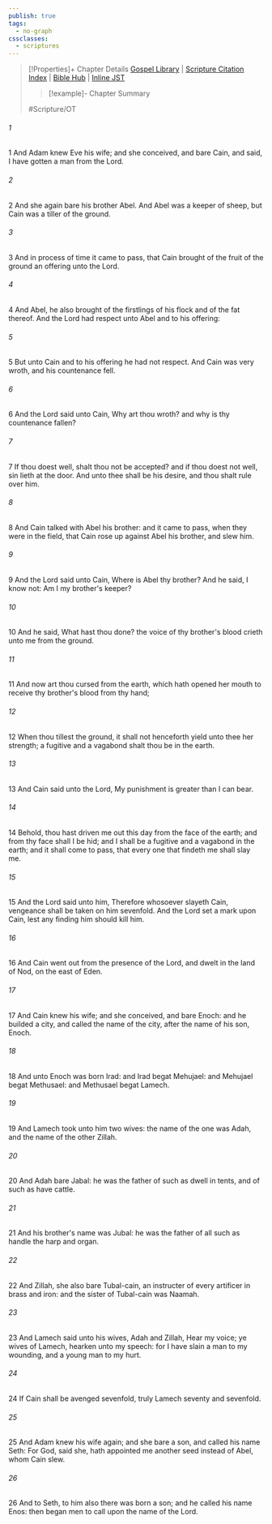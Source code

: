 ```yaml
---
publish: true
tags:
  - no-graph
cssclasses:
  - scriptures
---
```

>[!Properties]+ Chapter Details
>[Gospel Library](https://churchofjesuschrist.org/study/scriptures/ot/gen/4?lang=eng)    |    [Scripture Citation Index](https://scriptures.byu.edu/#06504::c06504)    |    [Bible Hub](https://biblehub.com/genesis/4.htm)    |    [Inline JST](https://scripturetoolbox.com/html/ic/Genesis/4.html)
>>[!example]- Chapter Summary
>> 
> 
>
>#Scripture/OT
###### 1
1 And Adam knew Eve his wife; and she conceived, and bare Cain, and said, I have gotten a man from the Lord.
###### 2
2 And she again bare his brother Abel. And Abel was a keeper of sheep, but Cain was a tiller of the ground.
###### 3
3 And in process of time it came to pass, that Cain brought of the fruit of the ground an offering unto the Lord.
###### 4
4 And Abel, he also brought of the firstlings of his flock and of the fat thereof. And the Lord had respect unto Abel and to his offering:
###### 5
5 But unto Cain and to his offering he had not respect. And Cain was very wroth, and his countenance fell.
###### 6
6 And the Lord said unto Cain, Why art thou wroth? and why is thy countenance fallen?
###### 7
7 If thou doest well, shalt thou not be accepted? and if thou doest not well, sin lieth at the door. And unto thee shall be his desire, and thou shalt rule over him.
###### 8
8 And Cain talked with Abel his brother: and it came to pass, when they were in the field, that Cain rose up against Abel his brother, and slew him.
###### 9
9 And the Lord said unto Cain, Where is Abel thy brother? And he said, I know not: Am I my brother's keeper?
###### 10
10 And he said, What hast thou done? the voice of thy brother's blood crieth unto me from the ground.
###### 11
11 And now art thou cursed from the earth, which hath opened her mouth to receive thy brother's blood from thy hand;
###### 12
12 When thou tillest the ground, it shall not henceforth yield unto thee her strength; a fugitive and a vagabond shalt thou be in the earth.
###### 13
13 And Cain said unto the Lord, My punishment is greater than I can bear.
###### 14
14 Behold, thou hast driven me out this day from the face of the earth; and from thy face shall I be hid; and I shall be a fugitive and a vagabond in the earth; and it shall come to pass, that every one that findeth me shall slay me.
###### 15
15 And the Lord said unto him, Therefore whosoever slayeth Cain, vengeance shall be taken on him sevenfold. And the Lord set a mark upon Cain, lest any finding him should kill him.
###### 16
16 And Cain went out from the presence of the Lord, and dwelt in the land of Nod, on the east of Eden.
###### 17
17 And Cain knew his wife; and she conceived, and bare Enoch: and he builded a city, and called the name of the city, after the name of his son, Enoch.
###### 18
18 And unto Enoch was born Irad: and Irad begat Mehujael: and Mehujael begat Methusael: and Methusael begat Lamech.
###### 19
19 And Lamech took unto him two wives: the name of the one was Adah, and the name of the other Zillah.
###### 20
20 And Adah bare Jabal: he was the father of such as dwell in tents, and of such as have cattle.
###### 21
21 And his brother's name was Jubal: he was the father of all such as handle the harp and organ.
###### 22
22 And Zillah, she also bare Tubal-cain, an instructer of every artificer in brass and iron: and the sister of Tubal-cain was Naamah.
###### 23
23 And Lamech said unto his wives, Adah and Zillah, Hear my voice; ye wives of Lamech, hearken unto my speech: for I have slain a man to my wounding, and a young man to my hurt.
###### 24
24 If Cain shall be avenged sevenfold, truly Lamech seventy and sevenfold.
###### 25
25 And Adam knew his wife again; and she bare a son, and called his name Seth: For God, said she, hath appointed me another seed instead of Abel, whom Cain slew.
###### 26
26 And to Seth, to him also there was born a son; and he called his name Enos: then began men to call upon the name of the Lord.
